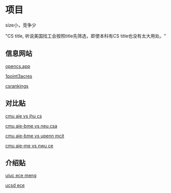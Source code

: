 # 项目

size小，竞争少

"CS title, 听说美国找工会按照title先筛选，即使本科有CS title也没有太大用处。"

## 信息网站

[opencs.app](https://www.opencs.app)

[1point3acres](https://offer.1point3acres.com)

[csrankings](https://csrankings.org)

## 对比贴

[cmu aie vs jhu cs](https://www.1point3acres.com/bbs/thread-989661-1-1.html)

[cmu aie-bme vs neu csa](https://www.1point3acres.com/bbs/thread-984038-1-1.html)

[cmu aie-bme vs upenn mcit](https://www.1point3acres.com/bbs/thread-992402-1-1.html)

[cmu aie-me vs nwu ce](https://www.1point3acres.com/bbs/thread-975173-1-1.html)

## 介绍贴

[uiuc ece meng](https://www.1point3acres.com/bbs/thread-934690-1-1.html)

[ucsd ece](https://www.1point3acres.com/bbs/thread-981628-1-1.html)
